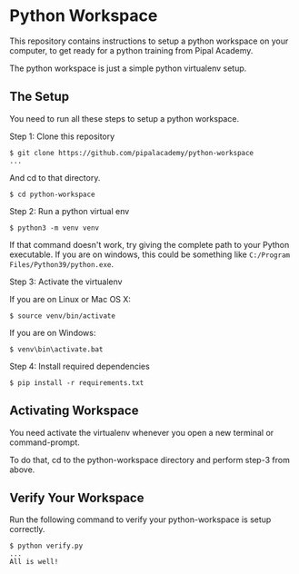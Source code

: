 # Python Workspace

This repository contains instructions to setup a python workspace on your computer, to get ready for a python training from Pipal Academy.

The python workspace is just a simple python virtualenv setup.

## The Setup

You need to run all these steps to setup a python workspace.

Step 1: Clone this repository

```
$ git clone https://github.com/pipalacademy/python-workspace
...
```

And cd to that directory.

```
$ cd python-workspace
```

Step 2: Run a python virtual env

```
$ python3 -m venv venv
```

If that command doesn't work, try giving the complete path to your Python executable. If you are on windows, this could be something like `C:/Program Files/Python39/python.exe`.

Step 3: Activate the virtualenv

If you are on Linux or Mac OS X:

```
$ source venv/bin/activate
```

If you are on Windows:

```
$ venv\bin\activate.bat
```

Step 4: Install required dependencies

```
$ pip install -r requirements.txt
```

## Activating Workspace

You need activate the virtualenv whenever you open a new terminal or command-prompt.

To do that, cd to the python-workspace directory and perform step-3 from above.

## Verify Your Workspace

Run the following command to verify your python-workspace is setup correctly.

```
$ python verify.py
...
All is well!
```